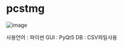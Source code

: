 # pcstmg
![image](https://user-images.githubusercontent.com/103628890/221680265-ca99d20b-ce65-44bf-b618-c733095b4763.png)

사용언어 : 파이썬
GUI : PyQt5
DB : CSV파일사용
